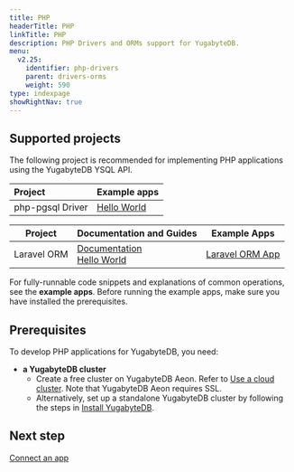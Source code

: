 ```yaml
---
title: PHP
headerTitle: PHP
linkTitle: PHP
description: PHP Drivers and ORMs support for YugabyteDB.
menu:
  v2.25:
    identifier: php-drivers
    parent: drivers-orms
    weight: 590
type: indexpage
showRightNav: true
---
```


## Supported projects

The following project is recommended for implementing PHP applications using the YugabyteDB YSQL API.

| Project | Example apps |
| :------ | :----------- |
| php-pgsql Driver | [Hello World](ysql/) |

| Project | Documentation and Guides | Example Apps |
| ------- | ------------------------ | ------------ |
| Laravel ORM | [Documentation](laravel/)<br />[Hello World](../orms/php/ysql-laravel/) | [Laravel ORM App](https://github.com/yugabyte/orm-examples/tree/master/php/laravel/)

For fully-runnable code snippets and explanations of common operations, see the **example apps**. Before running the example apps, make sure you have installed the prerequisites.

## Prerequisites

To develop PHP applications for YugabyteDB, you need:

- **a YugabyteDB cluster**
  - Create a free cluster on YugabyteDB Aeon. Refer to [Use a cloud cluster](/stable/quick-start-yugabytedb-managed/). Note that YugabyteDB Aeon requires SSL.
  - Alternatively, set up a standalone YugabyteDB cluster by following the steps in [Install YugabyteDB](/stable/quick-start/macos/).

## Next step

[Connect an app](ysql/)
